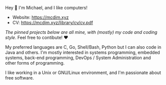 Hey 👋
I'm Michael, and I like computers!

+ Website: https://mcdim.xyz
+ CV: https://mcdim.xyz/library/cv/cv.pdf

*The pinned projects below are all mine, with (mostly) my code and coding style*. Feel free to contibute! ❤️

My preferred languages are C, Go, Shell/Bash, Python but I can also code in Java and others. I'm mostly interested in systems programming, embedded systems, back-end programming, DevOps / System Administration and other forms of programming.

I like working in a Unix or GNU/Linux environment, and I'm passionate about free software.
